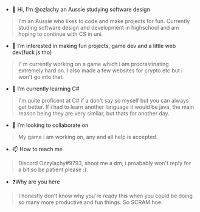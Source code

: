 - 👋 Hi, I’m @ozlachy an Aussie studying software design
> I'm an Aussie who likes to code and make projects for fun. Currently studing software design and development in highschool and am hoping to continue with CS in uni.
- 👀 I’m interested in making fun projects, game dev and a little web dev(fuck js tho)
> I' m currently working on a game which i am procrastinating extremely hard on. I also made a few websites for crypto etc but i won't go into that.
- 🌱 I’m currently learning C#
> I'm quite proficent at C# if a don't say so myself but you can always get better. If i had to learn another language it would be java, the main reason being they are very similar, but thats for another day.
- 💞️ I’m looking to collaborate on
> My game i am working on, any and all help is accepted.
- 📫 How to reach me
> Discord Ozzylachy#9793, shoot me a dm, i proabably won't reply for a bit so be patient please :).
- ❓Why are you here
> I honestly don't know why you're ready this when you could be doing so many more productive and fun things. So SCRAM hoe.
